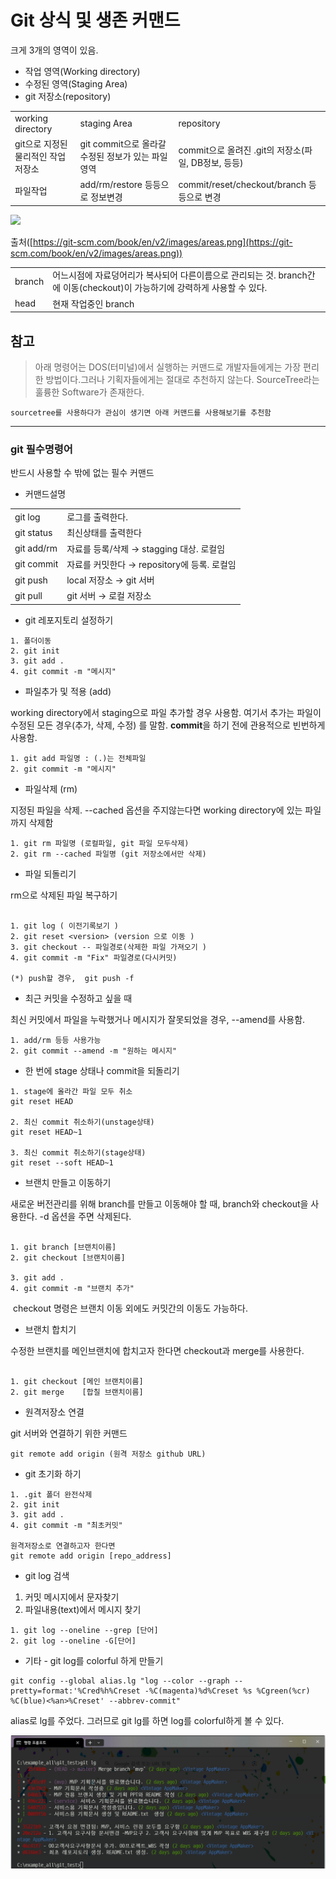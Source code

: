 # Git 상식 및 생존 커맨드 

크게 3개의 영역이 있음.

- 작업 영역(Working directory)
- 수정된 영역(Staging Area)
- git 저장소(repository)

|   |   |   |
|---|---|---|
|working directory|staging Area|repository|
|git으로 지정된 물리적인 작업저장소|git commit으로 올라갈 수정된 정보가 있는 파일영역|commit으로 올려진 .git의 저장소(파일, DB정보, 등등)|
|파일작업|add/rm/restore 등등으로 정보변경|commit/reset/checkout/branch 등등으로 변경|

![](https://git-scm.com/book/en/v2/images/areas.png)

출처([https://git-scm.com/book/en/v2/images/areas.png](https://git-scm.com/book/en/v2/images/areas.png))

|   |   |
|---|---|
|branch|어느시점에 자료덩어리가 복사되어 다른이름으로 관리되는 것. branch간에 이동(checkout)이 가능하기에 강력하게 사용할 수 있다.|
|head|현재 작업중인 branch|


## 참고
> 아래 명령어는 DOS(터미널)에서 실행하는 커맨드로 개발자들에게는 가장 편리한 방법이다.그러나 기획자들에게는 절대로 추천하지 않는다. SourceTree라는 훌륭한 Software가 존재한다.

`sourcetree를 사용하다가 관심이 생기면 아래 커맨드를 사용해보기를 추천함`

---

### git 필수명령어

반드시 사용할 수 밖에 없는 필수 커맨드

- 커맨드설명

|   |   |
|---|---|
|git log|로그를 출력한다.|
|git status|최신상태를 출력한다|
|git add/rm|자료를 등록/삭제 → stagging 대상. 로컬임|
|git commit|자료를 커밋한다 → repository에 등록. 로컬임|
|git push|local 저장소 → git 서버|
|git pull|git 서버 → 로컬 저장소|

- git 레포지토리 설정하기

```
1. 폴더이동
2. git init
3. git add .
4. git commit -m "메시지"
```

- 파일추가 및 적용 (add)

working directory에서 staging으로 파일 추가할 경우 사용함. 여기서 추가는 파일이 수정된 모든 경우(추가, 삭제, 수정) 를 말함. **commit**을 하기 전에 관용적으로 빈번하게 사용함.

```
1. git add 파일명 : (.)는 전체파일
2. git commit -m "메시지"
```

- 파일삭제 (rm)

지정된 파일을 삭제. --cached 옵션을 주지않는다면 working directory에 있는 파일까지 삭제함

```
1. git rm 파일명 (로컬파일, git 파일 모두삭제)
2. git rm --cached 파일명 (git 저장소에서만 삭제)
```

- 파일 되돌리기

rm으로 삭제된 파일 복구하기

```
 
1. git log ( 이전기록보기 ) 
2. git reset <version> (version 으로 이동 )
3. git checkout -- 파일경로(삭제한 파일 가져오기 ) 
4. git commit -m "Fix" 파일경로(다시커밋) 

(*) push할 경우,  git push -f

```

- 최근 커밋을 수정하고 싶을 때

최신 커밋에서 파일을 누락했거나 메시지가 잘못되었을 경우, --amend를 사용함.

```
1. add/rm 등등 사용가능
2. git commit --amend -m "원하는 메시지"
```

- 한 번에 stage 상태나 commit을 되돌리기 

```
1. stage에 올라간 파일 모두 취소
git reset HEAD

2. 최신 commit 취소하기(unstage상태)
git reset HEAD~1

3. 최신 commit 취소하기(stage상태)
git reset --soft HEAD~1
```

- 브랜치 만들고 이동하기

새로운 버전관리를 위해 branch를 만들고 이동해야 할 때, branch와 checkout을 사용한다. -d 옵션을 주면 삭제된다.

```
 
1. git branch [브랜치이름] 
2. git checkout [브랜치이름]

3. git add .
4. git commit -m "브랜치 추가"

```


 checkout 명령은 브랜치 이동 외에도 커밋간의 이동도 가능하다. 

- 브랜치 합치기

수정한 브랜치를 메인브랜치에 합치고자 한다면 checkout과 merge를 사용한다.

```
 
1. git checkout [메인 브랜치이름] 
2. git merge    [합칠 브랜치이름]

```

- 원격저장소 연결

git 서버와 연결하기 위한 커맨드

```
git remote add origin (원격 저장소 github URL)
```

- git 초기화 하기

```
1. .git 폴더 완전삭제
2. git init
3. git add .
4. git commit -m "최초커밋"

원격저장소로 연결하고자 한다면
git remote add origin [repo_address]
```

-  git log  검색

1. 커밋 메시지에서 문자찾기 
2. 파일내용(text)에서 메시지 찾기

~~~
1. git log --oneline --grep [단어] 
2. git log --oneline -G[단어]
~~~

- 기타 - git log를 colorful 하게 만들기 

~~~
git config --global alias.lg "log --color --graph --pretty=format:'%Cred%h%Creset -%C(magenta)%d%Creset %s %Cgreen(%cr) %C(blue)<%an>%Creset' --abbrev-commit"
~~~

alias로 lg를 주었다. 그러므로  git lg를 하면 log를 colorful하게 볼 수 있다. 

![](images/prompt_git_1.png)